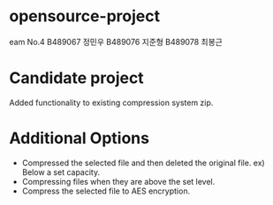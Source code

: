 # opensource-project
eam No.4
B489067 정민우
B489076 지준형
B489078 최봉근

# Candidate project
Added functionality to existing compression system zip.

# Additional Options
* Compressed the selected file and then deleted the original file. ex) Below a set capacity.
* Compressing files when they are above the set level.
* Compress the selected file to AES encryption.

